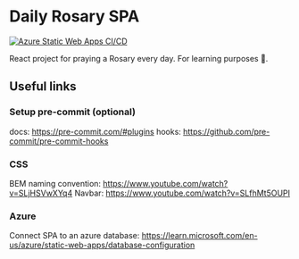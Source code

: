 # Daily Rosary SPA
[![Azure Static Web Apps CI/CD](https://github.com/jswashburn/daily-rosary/actions/workflows/azure-static-web-apps-gentle-smoke-05242b510.yml/badge.svg)](https://github.com/jswashburn/daily-rosary/actions/workflows/azure-static-web-apps-gentle-smoke-05242b510.yml)

React project for praying a Rosary every day. For learning purposes 🙂.

## Useful links

### Setup pre-commit (optional)
docs: https://pre-commit.com/#plugins
hooks: https://github.com/pre-commit/pre-commit-hooks

### CSS
BEM naming convention: https://www.youtube.com/watch?v=SLjHSVwXYq4
Navbar: https://www.youtube.com/watch?v=SLfhMt5OUPI

### Azure
Connect SPA to an azure database: https://learn.microsoft.com/en-us/azure/static-web-apps/database-configuration